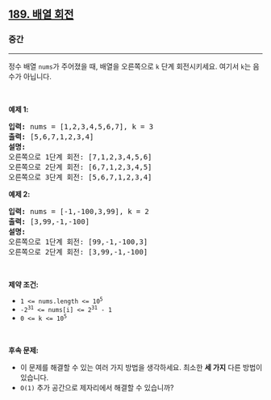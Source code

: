 <h2><a href="https://leetcode.com/problems/rotate-array">189. 배열 회전</a></h2><h3>중간</h3><hr><p>정수 배열 <code>nums</code>가 주어졌을 때, 배열을 오른쪽으로 <code>k</code> 단계 회전시키세요. 여기서 <code>k</code>는 음수가 아닙니다.</p>

<p>&nbsp;</p>
<p><strong class="example">예제 1:</strong></p>

<pre>
<strong>입력:</strong> nums = [1,2,3,4,5,6,7], k = 3
<strong>출력:</strong> [5,6,7,1,2,3,4]
<strong>설명:</strong>
오른쪽으로 1단계 회전: [7,1,2,3,4,5,6]
오른쪽으로 2단계 회전: [6,7,1,2,3,4,5]
오른쪽으로 3단계 회전: [5,6,7,1,2,3,4]
</pre>

<p><strong class="example">예제 2:</strong></p>

<pre>
<strong>입력:</strong> nums = [-1,-100,3,99], k = 2
<strong>출력:</strong> [3,99,-1,-100]
<strong>설명:</strong> 
오른쪽으로 1단계 회전: [99,-1,-100,3]
오른쪽으로 2단계 회전: [3,99,-1,-100]
</pre>

<p>&nbsp;</p>
<p><strong>제약 조건:</strong></p>

<ul>
	<li><code>1 &lt;= nums.length &lt;= 10<sup>5</sup></code></li>
	<li><code>-2<sup>31</sup> &lt;= nums[i] &lt;= 2<sup>31</sup> - 1</code></li>
	<li><code>0 &lt;= k &lt;= 10<sup>5</sup></code></li>
</ul>

<p>&nbsp;</p>
<p><strong>후속 문제:</strong></p>

<ul>
	<li>이 문제를 해결할 수 있는 여러 가지 방법을 생각하세요. 최소한 <strong>세 가지</strong> 다른 방법이 있습니다.</li>
	<li><code>O(1)</code> 추가 공간으로 제자리에서 해결할 수 있습니까?</li>
</ul>